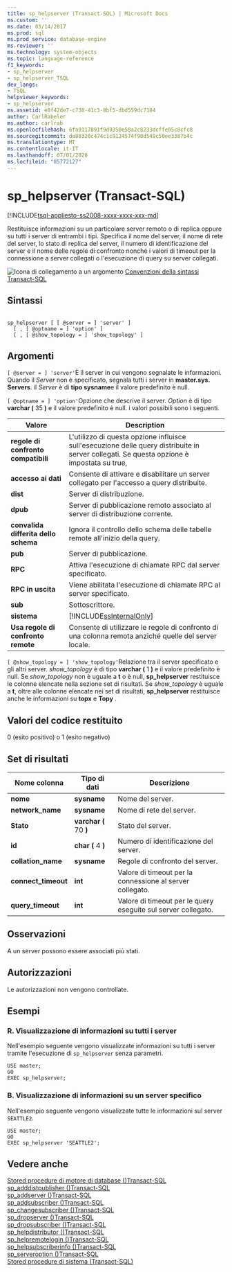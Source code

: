 ```yaml
---
title: sp_helpserver (Transact-SQL) | Microsoft Docs
ms.custom: ''
ms.date: 03/14/2017
ms.prod: sql
ms.prod_service: database-engine
ms.reviewer: ''
ms.technology: system-objects
ms.topic: language-reference
f1_keywords:
- sp_helpserver
- sp_helpserver_TSQL
dev_langs:
- TSQL
helpviewer_keywords:
- sp_helpserver
ms.assetid: e8f42de7-c738-41c3-8bf5-dbd559dc7184
author: CarlRabeler
ms.author: carlrab
ms.openlocfilehash: 6fa9117891f9d9350e58a2c8233dcffe05c8cfc8
ms.sourcegitcommit: da88320c474c1c9124574f90d549c50ee3387b4c
ms.translationtype: MT
ms.contentlocale: it-IT
ms.lasthandoff: 07/01/2020
ms.locfileid: "85772127"
---
```

# <a name="sp_helpserver-transact-sql"></a>sp_helpserver (Transact-SQL)
[!INCLUDE[tsql-appliesto-ss2008-xxxx-xxxx-xxx-md](../../includes/applies-to-version/sqlserver.md)]

  Restituisce informazioni su un particolare server remoto o di replica oppure su tutti i server di entrambi i tipi. Specifica il nome del server, il nome di rete del server, lo stato di replica del server, il numero di identificazione del server e il nome delle regole di confronto nonché i valori di timeout per la connessione a server collegati o l'esecuzione di query su server collegati.  
  
 ![Icona di collegamento a un argomento](../../database-engine/configure-windows/media/topic-link.gif "Icona di collegamento a un argomento") [Convenzioni della sintassi Transact-SQL](../../t-sql/language-elements/transact-sql-syntax-conventions-transact-sql.md)  
  
## <a name="syntax"></a>Sintassi  
  
```  
  
sp_helpserver [ [ @server = ] 'server' ]   
  [ , [ @optname = ] 'option' ]   
  [ , [ @show_topology = ] 'show_topology' ]  
```  
  
## <a name="arguments"></a>Argomenti  
`[ @server = ] 'server'`È il server in cui vengono segnalate le informazioni. Quando il *Server* non è specificato, segnala tutti i server in **master.sys. Servers**. il *Server* è di **tipo sysname**e il valore predefinito è null.  
  
`[ @optname = ] 'option'`Opzione che descrive il server. *Option* è di tipo **varchar (** 35 **)** e il valore predefinito è null. i valori possibili sono i seguenti.  
  
|Valore|Description|  
|-----------|-----------------|  
|**regole di confronto compatibili**|L'utilizzo di questa opzione influisce sull'esecuzione delle query distribuite in server collegati. Se questa opzione è impostata su true,|  
|**accesso ai dati**|Consente di attivare e disabilitare un server collegato per l'accesso a query distribuite.|  
|**dist**|Server di distribuzione.|  
|**dpub**|Server di pubblicazione remoto associato al server di distribuzione corrente.|  
|**convalida differita dello schema**|Ignora il controllo dello schema delle tabelle remote all'inizio della query.|  
|**pub**|Server di pubblicazione.|  
|**RPC**|Attiva l'esecuzione di chiamate RPC dal server specificato.|  
|**RPC in uscita**|Viene abilitata l'esecuzione di chiamate RPC al server specificato.|  
|**sub**|Sottoscrittore.|  
|**sistema**|[!INCLUDE[ssInternalOnly](../../includes/ssinternalonly-md.md)]|  
|**Usa regole di confronto remote**|Consente di utilizzare le regole di confronto di una colonna remota anziché quelle del server locale.|  
  
`[ @show_topology = ] 'show_topology'`Relazione tra il server specificato e gli altri server. *show_topology* è di tipo **varchar (** 1 **)** e il valore predefinito è null. Se *show_topology* non è uguale a **t** o è null, **sp_helpserver** restituisce le colonne elencate nella sezione set di risultati. Se *show_topology* è uguale a **t**, oltre alle colonne elencate nei set di risultati, **sp_helpserver** restituisce anche le informazioni su **topx** e **Topy** .  
  
## <a name="return-code-values"></a>Valori del codice restituito  
 0 (esito positivo) o 1 (esito negativo)  
  
## <a name="result-sets"></a>Set di risultati  
  
|Nome colonna|Tipo di dati|Descrizione|  
|-----------------|---------------|-----------------|  
|**nome**|**sysname**|Nome del server.|  
|**network_name**|**sysname**|Nome di rete del server.|  
|**Stato**|**varchar (** 70 **)**|Stato del server.|  
|**id**|**char (** 4 **)**|Numero di identificazione del server.|  
|**collation_name**|**sysname**|Regole di confronto del server.|  
|**connect_timeout**|**int**|Valore di timeout per la connessione al server collegato.|  
|**query_timeout**|**int**|Valore di timeout per le query eseguite sul server collegato.|  
  
## <a name="remarks"></a>Osservazioni  
 A un server possono essere associati più stati.  
  
## <a name="permissions"></a>Autorizzazioni  
 Le autorizzazioni non vengono controllate.  
  
## <a name="examples"></a>Esempi  
  
### <a name="a-displaying-information-about-all-servers"></a>R. Visualizzazione di informazioni su tutti i server  
 Nell'esempio seguente vengono visualizzate informazioni su tutti i server tramite l'esecuzione di `sp_helpserver` senza parametri.  
  
```  
USE master;  
GO  
EXEC sp_helpserver;  
```  
  
### <a name="b-displaying-information-about-a-specific-server"></a>B. Visualizzazione di informazioni su un server specifico  
 Nell'esempio seguente vengono visualizzate tutte le informazioni sul server `SEATTLE2`.  
  
```  
USE master;  
GO  
EXEC sp_helpserver 'SEATTLE2';  
```  
  
## <a name="see-also"></a>Vedere anche  
 [Stored procedure di motore di database &#40;&#41;Transact-SQL](../../relational-databases/system-stored-procedures/database-engine-stored-procedures-transact-sql.md)   
 [sp_adddistpublisher &#40;&#41;Transact-SQL](../../relational-databases/system-stored-procedures/sp-adddistpublisher-transact-sql.md)   
 [sp_addserver &#40;&#41;Transact-SQL](../../relational-databases/system-stored-procedures/sp-addserver-transact-sql.md)   
 [sp_addsubscriber &#40;&#41;Transact-SQL](../../relational-databases/system-stored-procedures/sp-addsubscriber-transact-sql.md)   
 [sp_changesubscriber &#40;&#41;Transact-SQL](../../relational-databases/system-stored-procedures/sp-changesubscriber-transact-sql.md)   
 [sp_dropserver &#40;&#41;Transact-SQL](../../relational-databases/system-stored-procedures/sp-dropserver-transact-sql.md)   
 [sp_dropsubscriber &#40;&#41;Transact-SQL](../../relational-databases/system-stored-procedures/sp-dropsubscriber-transact-sql.md)   
 [sp_helpdistributor &#40;&#41;Transact-SQL](../../relational-databases/system-stored-procedures/sp-helpdistributor-transact-sql.md)   
 [sp_helpremotelogin &#40;&#41;Transact-SQL](../../relational-databases/system-stored-procedures/sp-helpremotelogin-transact-sql.md)   
 [sp_helpsubscriberinfo &#40;&#41;Transact-SQL](../../relational-databases/system-stored-procedures/sp-helpsubscriberinfo-transact-sql.md)   
 [sp_serveroption &#40;&#41;Transact-SQL](../../relational-databases/system-stored-procedures/sp-serveroption-transact-sql.md)   
 [Stored procedure di sistema &#40;Transact-SQL&#41;](../../relational-databases/system-stored-procedures/system-stored-procedures-transact-sql.md)  
  
  
